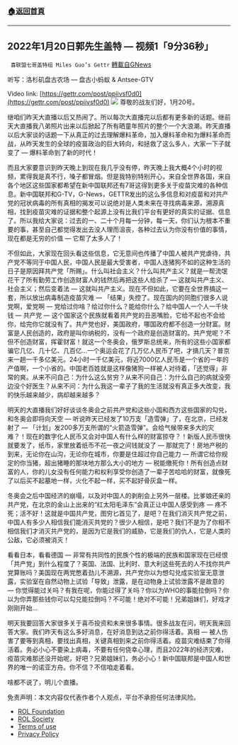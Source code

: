 ###  [:house:返回首頁](https://github.com/ourhimalayas/txt)
---


## 2022年1月20日郭先生盖特 — 视频1「9分36秒」
` 喜联盟七哥盖特组 Miles Guo’s Gettr` [轉載自GNews](https://gnews.org/zh-hans/1887876/)

听写：洛杉矶盘古农场 — 盘古小蚂蚁 & Antsee-GTV

Video link: [https://gettr.com/post/ppiivsf0d0](https://gettr.com/post/ppiivsf0d0)
![](https://assets.gnews.org/wp-content/uploads/2022/01/FFEA6572-F2A4-47CA-977B-AAFE3D9266FC.jpeg)
尊敬的战友们好，1月20号。

继咱们昨天大直播以后又热闹了。所以每次大直播完以后都有更多新的话题。继前天大直播我八弟照片出来以后掀起了所有晒童年照片的整个一个大浪潮。昨天直播以后大家谈的话题一下从真正的过去理解爆料革命，加入爆料革命和为爆料革命而战，从昨天发生的全球的疫苗政治的巨大转向，和拯救了这么多人，大家一下子就变了 — 爆料革命到了新的时代！

而且大家要意识到昨天晚上到现在我几乎没有停，昨天晚上我大概4个小时的视频，累得我是真不行，嗓子都冒烟。但是我特别特别开心，来自全世界各国，来自各个地区这些国家都希望在新中国联邦还有7哥这得到更多关于疫苗灾难的各种信息。新中国联邦和G-TV，G-News，GETTR发出的这么多信息和对疫苗和对共产党的冠状病毒的所有真相的揭发可以说绝对是人类未来在寻找病毒来源，溯源真相，找到疫苗灾难的证据和整个起源上没有比我们平台有更好的真实的证据、信息了。所以我给大家说：过去的一、二十个月每一分钟，每一天，你们认为根本不重要的事，甚至自己都觉得发出去没人理而沮丧，各种过去认为你没有价值的事情，现在都是无穷的价值 — 它帮了太多人了！

不但如此，大家现在回头看这些信息，它无意间也传播了中国人被共产党虐待，共产党不等同于中国人民，中国人民是最大受害者，中国人连猪狗不如的这种生活的日子是原因拜共产党「所赐」。什么叫社会主义？什么叫共产主义？就是一帮流氓花干了所有勤劳工作创造财富人的钱然后再把这些人给杀了 — 这就叫共产主义、社会主义；然后变着法 — 这就叫共产主义。现在不但如此，它要在全世界搞这一套，所以放出病毒制造疫苗灾难 — 「结果」失控了。现在国内的同胞们很多人说党啊，爱党啊 — 党给过你啥？给过你什么？能给你什么？给中国人一个人一千块钱 — 共产党 — 这个国家这个民族就看着共产党的丑恶嘴脸，它给不起也不会给你，给完你它就没有了。共产党也好，美国政府，哪国政府都不创造一分财富。财富是人民创造的，政府是叫你纳税的，没有一个政府是创造财富的。共产党呢？不但不创造财富，挥霍财富！就这一个冬奥会，俄罗斯总统来，所有的这些小国家都骗它几亿、几十亿、几百亿…一个奥运会花了几万亿人民币了吧，才搞几天？普京来一趟一千多亿美元。24小时一千亿美元，将近7000亿人民币是一个省的一年的产值啊，一个小省的。中国老百姓就是这样像猪狗一样被人对待着，「还觉得」非常的爽。从来不问自己：为什么这么贫穷？从来不问自己：为什么自己的病就没旁边没个好医生？从来不问：为什么我这一辈子了我的生活就没有真正多大改变，我的快乐越来越少，病却越来越多？

明天的大直播我们好好谈谈冬奥会之前共产党和这些小国和西方这些国家的勾兑，和冬奥会即将向天空 — 听说昨天已经发了10万支「造雪弹」了，在北京，已经发射了 — 「计划」发200多万支所谓的“火箭造雪弹”。会给气候带来多大的灾难？！现在的数字化人民币又会对中国人有什么样的财富掠夺？！新版人民币很快就要发了，纸币，家里放着纸币不花一夜之间钱就没了 — 那就完了！房地产税的到来，无论你在山沟，无论你在城市，你要是住超过你自己能力 — 所谓它给你规定的你当猪，超出猪睡的那块地方那么大小的地方 — 税能缴死你！所有创造点财富的人，你的儿女没有任何能力和权利享受你创造了一辈子苦哈哈的财富，就像死了以后买不起墓地一样，火化不起一样，买不起好骨灰盒一样。

冬奥会之后中国经济的崩塌，以及对中国人的剥削会上另外一层楼。比爹娘还亲的共产党，在北京的金山上出来的“红太阳毛泽东”会真正让中国人感受到疼 — 疼不死；活不好！这就是中国共产党，图穷匕首见了，是吧？在我们消灭共产党之前，中国人有多少人相信我们能消灭共党的？很少人相信，是吧？我们不是为了你相不相信我们才消灭共产党的，是因为它是我们的威胁，它是我们的仇人，它是人类的公敌，它必须被消灭！

看看日本，看看德国 — 非常有共同性的民族个性的极端的民族和国家现在已经恨「共产党」到什么程度了？英国、法国、比利时、意大利这些死去的人不找你共产党算账吗？美国现在两党憋着劲儿不溯源，共产党你以为想勾兑成实验室无意泄露，实验室在自然动物上试验「导致」泄露，是在动物身上试验泄露不是故意的 — 你觉得能过关吗？有我在呢，你能过得了关吗？你以为WHO的事能拉倒吗？你以为你弄那些钱你可以勾兑能拉倒吗？不可能！绝对不可能！兄弟姐妹们，好戏才刚刚开始…

明天我要回答大家很多关于喜币投资和未来很多事情。很多战友在问，明天我来回答大家。我们昨天有这么多好消息，在好消息到达之前你得活着。真相 — 被人伤害了要等到真相，要找出真相，关键真相到来之前你得活着。疫苗灾难结束了你得活着。务必小心不要染上病毒，不要有任何侥幸心理，而且2022年的经济灾难，疫苗灾难那还没开始呢，好吧？兄弟姐妹们，务必小心！新中国联邦是中国人和世界的唯一的诺亚方舟。你不信？不信咱走着看。

啥都不说了，明儿个直播。

 

免责声明：本文内容仅代表作者个人观点，平台不承担任何法律风险。

- [ROL Foundation](https://rolfoundation.org/)
- [ROL Society](https://rolsociety.org/)
- [Terms of use](https://gnews.org/terms-of-use-3/)
- [Privacy Policy](https://gnews.org/privacy-policy/)
